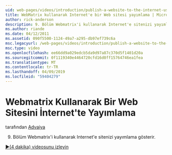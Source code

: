 ```yaml
---
uid: web-pages/videos/introduction/publish-a-website-to-the-internet-using-webmatrix
title: WebMatrix kullanarak Internet'e bir Web sitesi yayımlama | Microsoft Docs
author: rick-anderson
description: 9. Bölüm Webmatrix'i kullanarak Internet'e sitenizi yayımlama gösterir.
ms.author: riande
ms.date: 04/12/2011
ms.assetid: 090f5500-1124-49a7-a295-db97ef739c6a
msc.legacyurl: /web-pages/videos/introduction/publish-a-website-to-the-internet-using-webmatrix
msc.type: video
ms.openlocfilehash: ee66dd9a029edcb5da9d97a87c370d5f1401d20a
ms.sourcegitcommit: 0f1119340e4464720cfd16d0ff15764746ea1fea
ms.translationtype: MT
ms.contentlocale: tr-TR
ms.lasthandoff: 04/09/2019
ms.locfileid: "59404279"
---
```

# <a name="publish-a-website-to-the-internet-using-webmatrix"></a>Webmatrix Kullanarak Bir Web Sitesini İnternet'te Yayımlama

tarafından [Advaiya](https://twitter.com/Advaiyasolns)

9. Bölüm Webmatrix'i kullanarak Internet'e sitenizi yayımlama gösterir.

[&#9654;(4 dakika) videosunu izleyin](https://channel9.msdn.com/Blogs/ASP-NET-Site-Videos/publish-a-website-to-the-internet-using-webmatrix)
